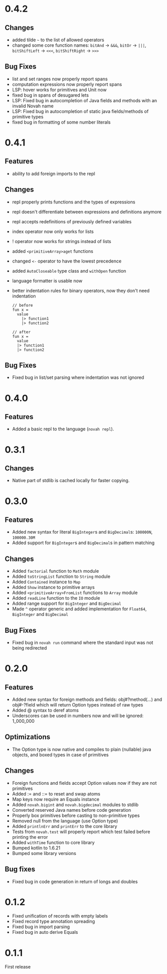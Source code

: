 # 0.4.2

## Changes

- added tilde `~` to the list of allowed operators
- changed some core function names: `bitAnd` -> `&&&`, `bitOr` -> `|||`, `bitShiftLeft` -> `<<<`, `bitShiftRight` -> `>>>`

## Bug Fixes

- list and set ranges now properly report spans
- computation expressions now properly report spans
- LSP: hover works for primitives and Unit now
- fixed bug in spans of desugared lets
- LSP: Fixed bug in autocompletion of Java fields and methods with an invalid Novah name
- LSP: Fixed bug in autocompletion of static java fields/methods of primitive types
- fixed bug in formatting of some number literals

# 0.4.1

## Features

- ability to add foreign imports to the repl

## Changes

- repl properly prints functions and the types of expressions
- repl doesn't differentiate between expressions and definitions anymore
- repl accepts redefinitions of previously defined variables
- index operator now only works for lists
- ! operator now works for strings instead of lists
- added `<primitiveArray>aget` functions
- changed `<-` operator to have the lowest precedence
- added `AutoCloseable` type class and `withOpen` function
- language formatter is usable now
- better indentation rules for binary operators, now they don't need indentation

    ```
    // before
    fun x =
      value
        |> function1
        |> function2
    
    // after
    fun x =
      value
      |> function1
      |> function2
    ```

## Bug Fixes

- Fixed bug in list/set parsing where indentation was not ignored

# 0.4.0

## Features

- Added a basic repl to the language (`novah repl`).

# 0.3.1

## Changes

- Native part of stdlib is cached locally for faster copying.

# 0.3.0

## Features

- Added new syntax for literal `BigInteger`s and `BigDecimal`s: `100000N`, `100000.30M`
- Added support for `BigInteger`s and `BigDecimal`s in pattern matching

## Changes

- Added `factorial` function to `Math` module
- Added `toStringList` function to `String` module
- Added `Contained` instance to `Map`
- Added `Show` instance to primitive arrays
- Added `<primitiveArray>FromList` functions to `Array` module
- Added `readLine` function to the `IO` module
- Added range support for `BigInteger` and `BigDecimal`
- Made `^` operator generic and added implementation for `Float64`, `BigInteger` and `BigDecimal`

## Bug Fixes

- Fixed bug in `novah run` command where the standard input was not being redirected

# 0.2.0

## Features

- Added new syntax for foreign methods and fields: obj#?method(...) and obj#-?field
  which will return Option types instead of raw types
- Added @ syntax to deref atoms
- Underscores can be used in numbers now and will be ignored: 1_000_000

## Optimizations

- The Option type is now native and compiles to plain (nullable) java objects, and boxed types in case of primitives

## Changes

- Foreign functions and fields accept Option values now if they are not primitives
- Added := and ::= to reset and swap atoms
- Map keys now require an Equals instance
- Added `novah.bigint` and `novah.bigdecimal` modules to stdlib
- Converted reserved Java names before code generation
- Properly box primitives before casting to non-primitive types
- Removed null from the language (use Option type)
- Added `printlnErr` and `printErr` to the core library
- Tests from `novah.test` will properly report which test failed before printing the error
- Added `withTime` function to core library
- Bumped kotlin to 1.6.21
- Bumped some library versions

## Bug fixes

- Fixed bug in code generation in return of longs and doubles

# 0.1.2

- Fixed unification of records with empty labels
- Fixed record type annotation spreading
- Fixed bug in import parsing
- Fixed bug in auto derive Equals

# 0.1.1

First release